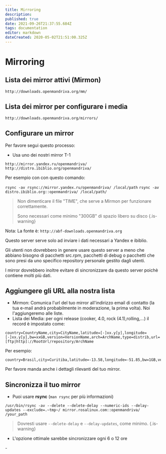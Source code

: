 ```yaml
---
title: Mirroring
description: 
published: true
date: 2021-09-26T21:37:55.684Z
tags: documentation
editor: markdown
dateCreated: 2020-05-02T21:51:00.325Z
---
```


# Mirroring
## Lista dei mirror attivi (Mirmon)
`http://downloads.openmandriva.org/mm/`

## Lista dei mirror per configurare i media
`http://downloads.openmandriva.org/mirrors/`

## Configurare un mirror
Per favore segui questo processo:
* Usa uno dei nostri mirror T-1

`http://mirror.yandex.ru/openmandriva/`
`http://distro.ibiblio.org/openmandriva/`

Per esempio con con questo comando:

`rsync -av rsync://mirror.yandex.ru/openmandriva/ /local/path`
`rsync -av distro.ibiblio.org::openmandriva/ /local/path/`
> Non dimenticare il file "TIME", che serve a Mirmon per funzionare correttamente.
>
> Sono necessari come minimo "300GB" di spazio libero su disco
{.is-warning}


Nota: La fonte è:
`http://abf-downloads.openmandriva.org`

Questo server serve solo ad inviare i dati necessari a Yandex e ibiblio.

Gli utenti non dovrebbero in genere usare questo server a meno che abbiano bisogno di pacchetti src.rpm, pacchetti di debug o pacchetti che sono presi da uno specifico repository personale gestito dagli utenti.

I mirror dovrebbero inoltre evitare di sincronizzare da questo server poichè contiene molti più dati.

## Aggiungere gli URL alla nostra lista
* Mirmon: Comunica l'url del tuo mirror all'indirizzo email di contatto (la tua e-mail andrà probabilmente in moderazione, la prima volta). Noi l'aggiungeremo alle liste.
* Lista dei Media: per ogni release (cooker, 4.0, rock (4.1),rolling,...) il record è impostato come:

```
country=CountryName,city=CityName,latitude=[-]xx.y[y],longitude=[-]xx.y[y],bw=xxGB,version=VersionName,arch=ArchName,type=distrib,url=[ftp|http]://RootUrl/repository/ArchName
```

Per esempio:
```
country=Brasil,city=Curitiba,latitude=-13.58,longitude=-51.85,bw=1GB,version=2013.0,arch=x86_64,type=distrib,url=ftp://openmandriva.c3sl.ufpr.br/openmandriva/openmandriva2013.0/repository/x86_64/
```

Per favore manda anche i dettagli rilevanti del tuo mirror.

## Sincronizza il tuo mirror
* Puoi usare **rsync** (`man rsync` per più informazioni)

```
/usr/bin/rsync -av --delete --delete-delay --numeric-ids --delay-updates --exclude=.~tmp~/ mirror.rosalinux.com::openmandriva/ /your_path
```

> Dovresti usare `--delete-delay` e `--delay-updates`, come minimo.
{.is-warning}

* L'opzione ottimale sarebbe sincronizzare ogni 6 o 12 ore

\-
